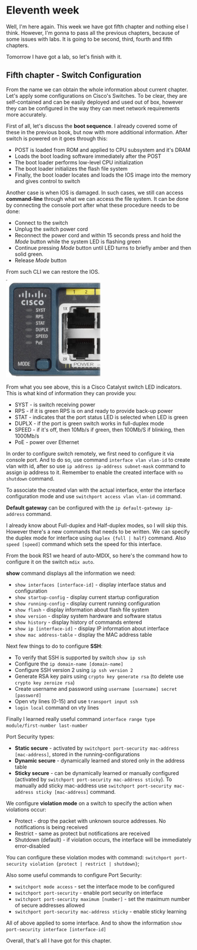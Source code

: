 # Eleventh week

Well, I'm here again. This week we have got fifth chapter and nothing else I think.
However, I'm gonna to pass all the previous chapters, because of some issues with labs. It is going to be second, third, fourth and fifth chapters.

Tomorrow I have got a lab, so let's finish with it.

## Fifth chapter - Switch Configuration

From the name we can obtain the whole information about current chapter. Let's apply some configurations on Cisco's Switches. To be clear, they are self-contained and can be easily deployed and used out of box, however they can be configured in the way they can meet network requirements more accurately.

First of all, let's discuss the **boot sequence**. I already covered some of these in the previous book, but now with more additional information. After switch is powered on it goes through this:
- POST is loaded from ROM and applied to CPU subsystem and it's DRAM
- Loads the boot loading software immediately after the POST
- The boot loader performs low-level CPU initialization
- The boot loader initializes the flash file system
- Finally, the boot loader locates and loads the IOS image into the memory and gives control to switch

Another case is when IOS is damaged. In such cases, we still can access **command-line** through what we can access the file system. It can be done by connecting the console port after what these procedure needs to be done:
- Connect to the switch
- Unplug the switch power cord
- Reconnect the power cord and within 15 seconds press and hold the *Mode* button while the system LED is flashing green
- Continue pressing *Mode* button until LED turns to briefly amber and then solid green.
- Release *Mode* button

From such CLI we can restore the IOS.

![alt](../img/week-11-1.png)

From what you see above, this is a Cisco Catalyst switch LED indicators. This is what kind of information they can provide you:
- SYST - is switch receiving power
- RPS - if it is green RPS is on and ready to provide back-up power
- STAT - indicates that the port status LED is selected when LED is green
- DUPLX - if the port is green switch works in full-duplex mode
- SPEED - if it's off, then 10Mb/s if green, then 100Mb/S if blinking, then 1000Mb/s
- PoE - power over Ethernet

In order to configure switch remotely, we first need to configure it via console port. And to do so, use command `interface vlan vlan-id` to create vlan with id, after so use `ip address ip-address subnet-mask` command to assign ip address to it. Remember to enable the created interface with `no shutdown` command.

To associate the created vlan with the actual interface, enter the interface configuration mode and use `switchport access vlan vlan-id` command.

**Default gateway** can be configured with the `ip default-gateway ip-address` command.

I already know about Full-duplex and Half-duplex modes, so I will skip this. However there's a new commands that needs to be written. We can specify the duplex mode for interface using `duplex {full | half}` command. Also `speed [speed]` command which sets the speed for this interface.

From the book RS1 we heard of auto-MDIX, so here's the command how to configure it on the switch `mdix auto`.

**show** command displays all the information we need:
- `show interfaces [interface-id]` - display interface status and configuration
- `show startup-config` - display current startup configuration
- `show running-config` - display current running configuration
- `show flash` - display information about flash file system
- `show version` - display system hardware and software status
- `show history` - display history of commands entered
- `show ip [interface-id]` - display IP information about interface
- `show mac address-table` - display the MAC address table

Next few things to do to configure **SSH**:
- To verify that SSH is supported by switch `show ip ssh`
- Configure the `ip domain-name [domain-name]`
- Configure SSH version 2 using `ip ssh version 2`
- Generate RSA key pairs using `crypto key generate rsa` (to delete use `crypto key zeroize rsa`)
- Create username and password using `username [username] secret [password]`
- Open vty lines (0-15) and use `transport input ssh`
- `login local` command on vty lines

Finally I learned really useful command `interface range type module/first-number last-number`

Port Security types:
- **Static secure** - activated by `switchport port-security mac-address [mac-address]`, stored in the running-configurations
- **Dynamic secure** - dynamically learned and stored only in the address table
- **Sticky secure** - can be dynamically learned or manually configured (activated by `switchport port-security mac-address sticky`). To manually add sticky mac-address use `switchport port-security mac-address sticky [mac-address]` command.

We configure **violation mode** on a switch to specify the action when violations occur:
- Protect - drop the packet with unknown source addresses. No notifications is being received
- Restrict - same as protect but notifications are received
- Shutdown (default) - if violation occurs, the interface will be immediately error-disabled

You can configure these violation modes with command: `switchport port-security violation {protect | restrict | shutdown}`;

Also some useful commands to configure Port Security:
- `switchport mode access` - set the interface mode to be configured
- `switchport port-security` - enable port security on interface
- `switchport port-security maximum [number]` - set the maximum number of secure addresses allowed
- `switchport port-security mac-address sticky` - enable sticky learning

All of above applied to some interface. And to show the information `show port-security interface [interface-id]`

Overall, that's all I have got for this chapter.

